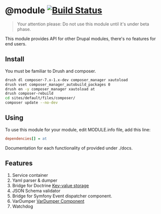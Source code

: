 @module [![Build Status](https://travis-ci.org/v3kwip/at.module.svg?branch=7.x-1.x)](https://travis-ci.org/v3kwip/at.module)
=======

> Your attention please:  Do not use this module until it's under beta phase.

This module provides API for other Drupal modules, there's no features for end
users.

## Install

You must be familiar to Drush and composer.

```bash
drush dl composer-7.x-1.x-dev composer_manager xautoload
drush vset composer_manager_autobuild_packages 0
drush en -y composer_manager xautoload at
drush composer-rebuild
cd sites/default/files/composer/
composer update --no-dev
```

## Using

To use this module for your module, edit MODULE.info file, add this line:

```ini
dependencies[] = at
```

Documentation for each functionality of provided under ./docs.

## Features

1. Service container
2. Yaml parser & dumper
3. Bridge for Doctrine [Key-value storage](https://github.com/doctrine/KeyValueStore)
4. JSON Schema validator
5. Bridge for Symfony Event dispatcher component.
6. VarDumper [VarDumper Component](http://symfony.com/doc/current/components/var_dumper/index.html)
7. Watchdog